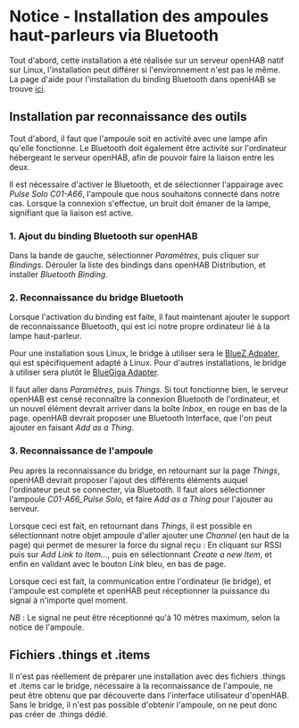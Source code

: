 # Notice - Installation des ampoules haut-parleurs via Bluetooth

Tout d'abord, cette installation a été réalisée sur un serveur openHAB natif sur Linux, l'installation peut différer si l'environnement n'est pas le même. La page d'aide pour l'installation du binding Bluetooth dans openHAB se trouve [ici](https://www.openhab.org/addons/bindings/bluetooth/).

## Installation par reconnaissance des outils

Tout d'abord, il faut que l'ampoule soit en activité avec une lampe afin qu'elle fonctionne. Le Bluetooth doit également être activité sur l'ordinateur hébergeant le serveur openHAB, afin de pouvoir faire la liaison entre les deux.

Il est nécessaire d'activer le Bluetooth, et de sélectionner l'appairage avec *Pulse Solo C01-A66*, l'ampoule que nous souhaitons connecté dans notre cas.
Lorsque la connexion s'effectue, un bruit doit émaner de la lampe, signifiant que la liaison est active.

### 1. Ajout du binding Bluetooth sur openHAB

Dans la bande de gauche, sélectionner *Paramètres*, puis cliquer sur *Bindings*.
Dérouler la liste des bindings dans openHAB Distribution, et installer *Bluetooth Binding*.

### 2. Reconnaissance du bridge Bluetooth

Lorsque l'activation du binding est faite, il faut maintenant ajouter le support de reconnaissance Bluetooth, qui est ici notre propre ordinateur lié à la lampe haut-parleur.

Pour une installation sous Linux, le bridge à utiliser sera le [BlueZ Adpater](https://www.openhab.org/addons/bindings/bluetooth.bluez/), qui est spécifiquement adapté à Linux.
Pour d'autres installations, le bridge à utiliser sera plutôt le [BlueGiga Adapter](https://www.openhab.org/addons/bindings/bluetooth.bluegiga/).

Il faut aller dans *Paramètres*, puis *Things*.
Si tout fonctionne bien, le serveur openHAB est censé reconnaître la connexion Bluetooth de l'ordinateur, et un nouvel élément devrait arriver dans la boîte *Inbox*, en rouge en bas de la page. openHAB devrait proposer une Bluetooth Interface, que l'on peut ajouter en faisant *Add as a Thing*.

### 3. Reconnaissance de l'ampoule

Peu après la reconnaissance du bridge, en retournant sur la page *Things*, openHAB devrait proposer l'ajout des différents éléments auquel l'ordinateur peut se connecter, via Bluetooth. 
Il faut alors sélectionner l'ampoule *C01-A66_Pulse Solo*, et faire *Add as a Thing* pour l'ajouter au serveur.

Lorsque ceci est fait, en retournant dans *Things*, il est possible en sélectionnant notre objet ampoule d'aller ajouter une *Channel* (en haut de la page) qui permet de mesurer la force du signal reçu : En cliquant sur RSSI puis sur *Add Link to Item...*, puis en sélectionnant *Create a new Item*, et enfin en validant avec le bouton *Link* bleu, en bas de page.

Lorsque ceci est fait, la communication entre l'ordinateur (le bridge), et l'ampoule est complète et openHAB peut réceptionner la puissance du signal à n'importe quel moment.

*NB* : Le signal ne peut être réceptionné qu'à 10 mètres maximum, selon la notice de l'ampoule.

## Fichiers .things et .items

Il n'est pas réellement de préparer une installation avec des fichiers .things et .items car le bridge, nécessaire à la reconnaissance de l'ampoule, ne peut être obtenu que par découverte dans l'interface utilisateur d'openHAB. Sans le bridge, il n'est pas possible d'obtenir l'ampoule, on ne peut donc pas créer de .things dédié.

